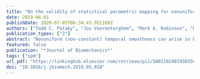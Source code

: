 ```yaml
---
title: "On the validity of statistical parametric mapping for nonuniformly and heterogeneously smooth one-dimensional biomechanical data"
date: 2019-06-01
publishDate: 2020-07-05T06:34:43.951169Z
authors: ["Todd C. Pataky", "Jos Vanrenterghem", "Mark A. Robinson", "Dominik Liebl"]
publication_types: ["2"]
abstract: "Nonuniform (non-constant) temporal smoothness can arise in biomechanical processes like impacts, and heterogeneous smoothness (unequal smoothness across observations) can arise in mechanically diverse comparisons such as padded vs. unpadded impacts, where padded dynamics are generally smoother than unpadded dynamics. It has been reported that statistical parametric mapping’s (SPM’s) probability values can be invalid for such cases. The purpose of this paper was to clarify the scope of validity for SPM analysis of nonuniformly and heterogeneously smooth one-dimensional (1D) data. We simulated a variety of nonuniformly and heterogeneously smooth Gaussian 1D data over a range of smoothness values, and computed Type I error rates across 10,000 simulation iterations for each smoothness type. Results showed that, in all cases, SPM accurately controlled error at the prescribed a ¼ 0:05. Moreover, the distribution of false positives was uniform across time, implying that all regions are equally likely to produce false positives, irrespective of local roughness. We nevertheless show that cluster-level inferences (i.e., p values speciﬁc to local regions of signiﬁcance), while never exceeding alpha (by deﬁnition), may be overor-underestimated by approximately 0.01 for the currently simulated scenarios. We conclude that SPM’s null hypothesis rejection decisions are valid for both nonuniform and heterogeneous 1D data, but that clusters’ p values may be marginally too small/large in rough/smooth regions, respectively. Since cluster-level p values never exceed a, these p value errors are negligible for hypothesis testing purposes. Nevertheless, inter-cluster p value comparisons should be avoided. Implications for statistical power and general results interpretation are discussed."
featured: false
publication: "*Journal of Biomechanics*"
tags: ["spm"]
url_pdf: "https://linkinghub.elsevier.com/retrieve/pii/S0021929019303501"
doi: "10.1016/j.jbiomech.2019.05.018"
---
```


